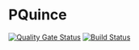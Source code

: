 # PQuince
[![Quality Gate Status](https://sonarcloud.io/api/project_badges/measure?project=QuinceIT_PQuince&metric=alert_status)](https://sonarcloud.io/dashboard?id=QuinceIT_PQuince)
[![Build Status](https://dev.azure.com/QuinceIT/PQuince/_apis/build/status/PQuince%20CI%20pipeline?branchName=develop)](https://dev.azure.com/QuinceIT/PQuince/_build/latest?definitionId=1&branchName=develop)
